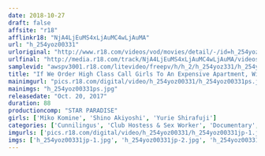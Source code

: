```yaml
---
date: 2018-10-27
draft: false
affsite: "r18"
afflinkr18: "NjA4LjEuMS4xLjAuMC4wLjAuMA"
url: "h_254yoz00331"
urloriginal: "http://www.r18.com/videos/vod/movies/detail/-/id=h_254yoz00331"
urlfinal: "http://media.r18.com/track/NjA4LjEuMS4xLjAuMC4wLjAuMA/videos/vod/movies/detail/-/id=h_254yoz00331"
samplevid: "awspv3001.r18.com/litevideo/freepv/h/h_2/h_254yoz331/h_254yoz331_dmb_w.mp4"
title: "If We Order High Class Call Girls To An Expensive Apartment, Will We Be Able To Fuck Them!?"
mainimgurl: "pics.r18.com/digital/video/h_254yoz00331/h_254yoz00331ps.jpg"
mainimgs: "h_254yoz00331ps.jpg"
releasedate: "Oct. 20, 2017"
duration: 88
productioncomp: "STAR PARADISE"
girls: ['Miko Komine', 'Shino Akiyoshi', 'Yurie Shirafuji']
categories: ['Cunnilingus', 'Club Hostess & Sex Worker', 'Documentary', 'Hi-Def']
imgurls: ['pics.r18.com/digital/video/h_254yoz00331/h_254yoz00331jp-1.jpg', 'pics.r18.com/digital/video/h_254yoz00331/h_254yoz00331jp-2.jpg', 'pics.r18.com/digital/video/h_254yoz00331/h_254yoz00331jp-3.jpg', 'pics.r18.com/digital/video/h_254yoz00331/h_254yoz00331jp-4.jpg', 'pics.r18.com/digital/video/h_254yoz00331/h_254yoz00331jp-5.jpg', 'pics.r18.com/digital/video/h_254yoz00331/h_254yoz00331jp-6.jpg', 'pics.r18.com/digital/video/h_254yoz00331/h_254yoz00331jp-7.jpg', 'pics.r18.com/digital/video/h_254yoz00331/h_254yoz00331jp-8.jpg', 'pics.r18.com/digital/video/h_254yoz00331/h_254yoz00331jp-9.jpg', 'pics.r18.com/digital/video/h_254yoz00331/h_254yoz00331jp-10.jpg', 'pics.r18.com/digital/video/h_254yoz00331/h_254yoz00331jp-11.jpg', 'pics.r18.com/digital/video/h_254yoz00331/h_254yoz00331jp-12.jpg', 'pics.r18.com/digital/video/h_254yoz00331/h_254yoz00331jp-13.jpg', 'pics.r18.com/digital/video/h_254yoz00331/h_254yoz00331jp-14.jpg', 'pics.r18.com/digital/video/h_254yoz00331/h_254yoz00331jp-15.jpg', 'pics.r18.com/digital/video/h_254yoz00331/h_254yoz00331jp-16.jpg', 'pics.r18.com/digital/video/h_254yoz00331/h_254yoz00331jp-17.jpg', 'pics.r18.com/digital/video/h_254yoz00331/h_254yoz00331jp-18.jpg', 'pics.r18.com/digital/video/h_254yoz00331/h_254yoz00331jp-19.jpg', 'pics.r18.com/digital/video/h_254yoz00331/h_254yoz00331jp-20.jpg']
imgs: ['h_254yoz00331jp-1.jpg', 'h_254yoz00331jp-2.jpg', 'h_254yoz00331jp-3.jpg', 'h_254yoz00331jp-4.jpg', 'h_254yoz00331jp-5.jpg', 'h_254yoz00331jp-6.jpg', 'h_254yoz00331jp-7.jpg', 'h_254yoz00331jp-8.jpg', 'h_254yoz00331jp-9.jpg', 'h_254yoz00331jp-10.jpg', 'h_254yoz00331jp-11.jpg', 'h_254yoz00331jp-12.jpg', 'h_254yoz00331jp-13.jpg', 'h_254yoz00331jp-14.jpg', 'h_254yoz00331jp-15.jpg', 'h_254yoz00331jp-16.jpg', 'h_254yoz00331jp-17.jpg', 'h_254yoz00331jp-18.jpg', 'h_254yoz00331jp-19.jpg', 'h_254yoz00331jp-20.jpg']
---
```

